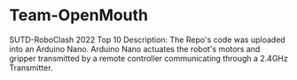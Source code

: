 # Team-OpenMouth
SUTD-RoboClash 2022 Top 10
Description:
The Repo's code was uploaded into an Arduino Nano. Arduino Nano actuates the robot's motors and gripper transmitted by a remote controller communicating through a 2.4GHz Transmitter.
